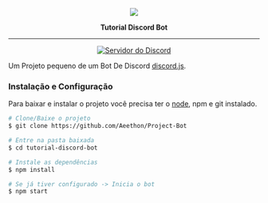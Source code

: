 <p align="center">
    <img src="https://avatars3.githubusercontent.com/u/66197267?s=60&v=4">
    <p align="center"><b>Tutorial Discord Bot</b><p>
</p>

<hr>
<p align="center">
<a alt="Servidor do Discord">
    <a href="https://discord.gg/vSRbKxY"><img src="https://discordapp.com/api/guilds/330547455273992202/embed.png" alt="Servidor do Discord" /></a>
</a>
</p>

Um Projeto pequeno de um Bot De Discord [discord.js](https://discord.js.org).

### Instalação e Configuração
Para baixar e instalar o projeto você precisa ter o [node](https://nodejs.org/en/), npm e git instalado.
```bash
# Clone/Baixe o projeto
$ git clone https://github.com/Aeethon/Project-Bot

# Entre na pasta baixada
$ cd tutorial-discord-bot

# Instale as dependências
$ npm install

# Se já tiver configurado -> Inicia o bot
$ npm start
```
